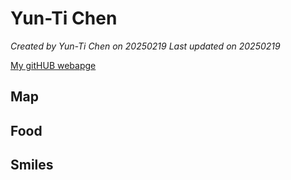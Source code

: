 # Yun-Ti Chen


*Created by Yun-Ti Chen on 20250219 Last updated on 20250219*

[My gitHUB webapge]() 


## Map


## Food


## Smiles 
